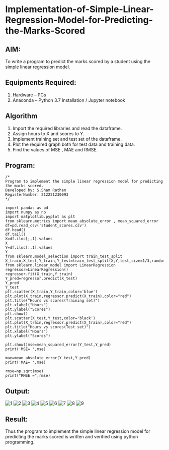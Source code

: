 # Implementation-of-Simple-Linear-Regression-Model-for-Predicting-the-Marks-Scored

## AIM:
To write a program to predict the marks scored by a student using the simple linear regression model.

## Equipments Required:
1. Hardware – PCs
2. Anaconda – Python 3.7 Installation / Jupyter notebook

## Algorithm
1. Import the required libraries and read the dataframe.
2. Assign hours to X and scores to Y.
3. Implement training set and test set of the dataframe.
4. Plot the required graph both for test data and training data.
5. Find the values of MSE , MAE and RMSE.

## Program:
```
/*
Program to implement the simple linear regression model for predicting the marks scored.
Developed by: S.Sham Rathan
RegisterNumber: 212221230093
*/

import pandas as pd
import numpy as np
import matplotlib.pyplot as plt
from sklearn.metrics import mean_absolute_error , mean_squared_error
df=pd.read_csv('student_scores.csv')
df.head()
df.tail()
X=df.iloc[;,1].values
X
Y=df.iloc[:,1].values
Y
from sklearn.model_selection import train_test_split
X_train,X_test,Y_train,Y_test=train_test_split(X,Y,test_size=1/3,random_state=0)
from sklearn.linear_model import LinearRegression
regressor=LinearRegression()
regressor.fit(X_train,Y_train)
Y_pred=regressor.predict(X_test)
Y_pred
Y_test
plt.scatter(X_train,Y_train,color='blue')
plt.plot(X_train,regressor.predict(X_train),color="red")
plt.title("Hours vs scores(Training set)")
plt.xlabel("Hours")
plt.ylabel("Scores")
plt.show()
plt.scatter(X_test,Y_test,color='black')
plt.plot(X_train,regressor.predict(X_train),color="red")
plt.title("Hours vs scores(Test set)")
plt.xlabel("Hours")
plt.ylabel("Scores")

plt.show()mse=mean_squared_error(Y_test,Y_pred)
print('MSE= ',mse)

mae=mean_absolute_error(Y_test,Y_pred)
print('MAE= ',mae)

rmse=np.sqrt(mse)
print("RMSE =",rmse)
```

## Output:
![1](https://user-images.githubusercontent.com/93587823/228481030-e4a19c86-6b19-4634-84d0-4ea57a6d235e.png)
![2](https://user-images.githubusercontent.com/93587823/228481099-92035a7a-a702-46f1-a928-b4739ebbdd23.png)
![3](https://user-images.githubusercontent.com/93587823/228481141-bfa59176-5fdc-475c-9124-a5213c6be920.png)
![4](https://user-images.githubusercontent.com/93587823/228481204-6cb9e274-8222-4751-93be-dc67b3556f07.png)
![5](https://user-images.githubusercontent.com/93587823/228481277-fe1e17be-5cbe-459c-b5a2-987f51eef63e.png)
![6](https://user-images.githubusercontent.com/93587823/228481239-d29ae62b-024f-4d94-94f8-23082daa1313.png)
![7](https://user-images.githubusercontent.com/93587823/228481264-ab994fca-b22e-4694-88a0-8ab593737aa5.png)
![8](https://user-images.githubusercontent.com/93587823/228481330-8d1567f4-f6a8-4af0-8851-3db414effed4.png)
![9](https://user-images.githubusercontent.com/93587823/228481341-caae1a78-add3-4a1f-837c-440caf4c1d4f.png)


## Result:
Thus the program to implement the simple linear regression model for predicting the marks scored is written and verified using python programming.
